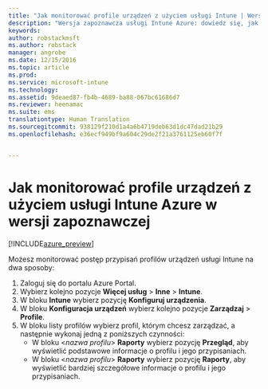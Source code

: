 ```yaml
---
title: "Jak monitorować profile urządzeń z użyciem usługi Intune | Wersja zapoznawcza usługi Intune Azure | Dokumentacja firmy Microsoft"
description: "Wersja zapoznawcza usługi Intune Azure: dowiedz się, jak monitorować przypisane profile urządzeń usługi Intune."
keywords: 
author: robstackmsft
ms.author: robstack
manager: angrobe
ms.date: 12/15/2016
ms.topic: article
ms.prod: 
ms.service: microsoft-intune
ms.technology: 
ms.assetid: 9deaed87-fb4b-4689-ba88-067bc61686d7
ms.reviewer: heenamac
ms.suite: ems
translationtype: Human Translation
ms.sourcegitcommit: 938129f210d1a4a6b4719deb63d1dc47dad21b29
ms.openlocfilehash: e36ecf949bf9a604c29de2f21a3761125eb60f7f


---
```


# <a name="how-to-monitor-device-profiles-with-intune-azure-preview"></a>Jak monitorować profile urządzeń z użyciem usługi Intune Azure w wersji zapoznawczej

[!INCLUDE[azure_preview](../includes/azure_preview.md)]

Możesz monitorować postęp przypisań profilów urządzeń usługi Intune na dwa sposoby:


1. Zaloguj się do portalu Azure Portal.
2. Wybierz kolejno pozycje **Więcej usług** > **Inne** > **Intune**.
3. W bloku **Intune** wybierz pozycję **Konfiguruj urządzenia**.
2. W bloku **Konfiguracja urządzeń** wybierz kolejno pozycje **Zarządzaj** > **Profile**.
2. W bloku listy profilów wybierz profil, którym chcesz zarządzać, a następnie wykonaj jedną z poniższych czynności:
    - W bloku <*nazwa profilu*> **Raporty** wybierz pozycję **Przegląd**, aby wyświetlić podstawowe informacje o profilu i jego przypisaniach.
    - W bloku <*nazwa profilu*> **Raporty** wybierz pozycję **Raporty**, aby wyświetlić bardziej szczegółowe informacje o profilu i jego przypisaniach.



<!--HONumber=Feb17_HO1-->


